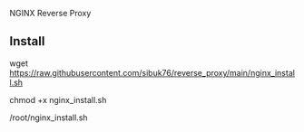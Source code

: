NGINX Reverse Proxy
## Install ##

wget https://raw.githubusercontent.com/sibuk76/reverse_proxy/main/nginx_install.sh

chmod +x nginx_install.sh

/root/nginx_install.sh
